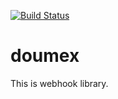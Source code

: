 [![Build Status](https://travis-ci.org/swkwon/doumex.svg?branch=master)](https://travis-ci.org/swkwon/doumex)
# doumex
This is webhook library.
